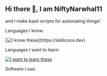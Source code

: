 ## Hi there 👋, I am NiftyNarwhal11
and I make bash scripts for automating things!

Languages I know:

  
  [![I know these](https://skillicons.dev/icons?i=css,js,html,css,php,java,bash,)](https://skillicons.dev)


Languages I want to learn:

  
  [![I want to learn these](https://skillicons.dev/icons?i=py,cpp)](https://skillicons.dev)


Software I use:

<!--
**NiftyNarwhal11/NiftyNarwhal11** is a ✨ _special_ ✨ repository because its `README.md` (this file) appears on your GitHub profile.

Here are some ideas to get you started:

- 🔭 I’m currently working on ...
- 🌱 I’m currently learning ...
- 👯 I’m looking to collaborate on ...
- 🤔 I’m looking for help with ...
- 💬 Ask me about ...
- 📫 How to reach me: ...
- 😄 Pronouns: ...
- ⚡ Fun fact: ...
-->
